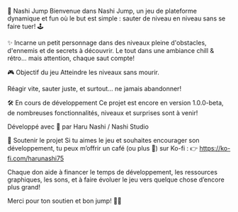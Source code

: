🐸 Nashi Jump
Bienvenue dans Nashi Jump, un jeu de plateforme dynamique et fun où le but est simple : sauter de niveau en niveau sans se faire tuer! 🕹️

✨ Incarne un petit personnage dans des niveaux pleine d'obstacles, d'ennemis et de secrets à découvrir. Le tout dans une ambiance chill & rétro… mais attention, chaque saut compte!

🎮 Objectif du jeu
Atteindre les niveaux sans mourir.

Réagir vite, sauter juste, et surtout... ne jamais abandonner!

🛠️ En cours de développement
Ce projet est encore en version 1.0.0-beta, de nombreuses fonctionnalités, niveaux et surprises sont à venir!

Développé avec 💚 par Haru Nashi / Nashi Studio

💖 Soutenir le projet
Si tu aimes le jeu et souhaites encourager son développement, tu peux m’offrir un café (ou plus 🍩) sur Ko-fi :
👉 https://ko-fi.com/harunashi75

Chaque don aide à financer le temps de développement, les ressources graphiques, les sons, et à faire évoluer le jeu vers quelque chose d’encore plus grand!

Merci pour ton soutien et bon jump! 🚀🐸
